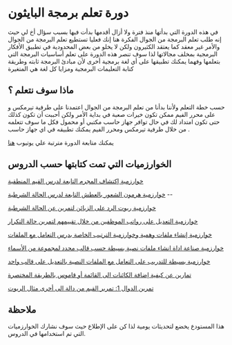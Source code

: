 # دورة تعلم برمجة البايثون

في هذه الدورة التي بدأتها منذ فترة ولا أزال أقدمها بدأت فيها بسبب سؤال أخ لي حيث إنه طلب تعلم البرمجة من الجوال الفكرة هنا إنك فعليا تستطيع تعلم البرمجة من الجوال والأمر غير معقد كما يعتقد الكثيرون ولكن لا يخلو من بعض المحدودية في تطبيق الأفكار البرمجية بمخلف مجالاتها لذا سوف تنصر هذه الدورة على تعلم أساسيات البرمجة التي بتعلمها وفهما يمكنك تطبيقها على أي لغة برمجية أخرى لأن مبادئ البرمجة ثابته وطريقة كتابة التعليمات البرمجية ومزايا كل لغة هي المتغيرة

## ماذا سوف نتعلم ؟

حسب خطة التعلم ولأننا بدأنا من تعلم البرمجة من الجوال اعتمدنا على طرفية تيرمكس و على محرر الفيم  ممكن تكون خيرات صعبة في بداية الأمر ولكن أحببت أن تكون كذلك حتى تكون امتداد لك في حال توافر جهاز حاسب مكتبي أو محمول فكل ما سوف تتعلمه من خلال طرفية تيرمكس ومحرر الفيم يمكنك تطبيقه في اي جهاز حاسب .

يمكنك متابعة الدورة مترتبة علي يوتيوب [هنا](https://youtu.be/PLgFIKDSYwo) 

## الخوارزميات التي تمت كتابتها  حسب الدروس

[خوارزمية إكتشاف المجرم التابعة لدرس القيم المنطقية](https://github.com/Shalabyelectronics/Learn_python_course/blob/master/unit_two/crime.py) 

[خوارزمية هرمون الشعور بالعطش التابعة لدرس الحالة الشرطية](https://github.com/Shalabyelectronics/Learn_python_course/blob/master/unit_two/drink_water.py) --

[خوارزمية ربوت الرد على الزبائن لتمرين عن الحالة الشرطية](https://github.com/Shalabyelectronics/Learn_python_course/commit/748f12bd96ec37e6b927ee41855e778ab7ecf3e8)

[خوارزمية التعديل على رواتب الموظفين من خلال تقييمهم لتمرين حالة التكرار](https://github.com/Shalabyelectronics/Learn_python_course/commit/114b7a6de5ee96e5d987379247f74c6d65aa62cc)

[خوارزمية إنشاء ملفات وهمية وخوارزمية الترتيب الخاصة بدرس التعامل مع الملفات](https://github.com/Shalabyelectronics/Learn_python_course/tree/master/unit_two/my_files/all_py)

[خوارزمية صناعة اداة انشاء ملفات نصية بسيطة حسب قالب محدد لمجموعة من الأسماء](https://github.com/Shalabyelectronics/Learn_python_course/tree/master/unit_two/send_to_many_tool)

[خوارزمية بسيطة للتدريب على التعامل مع الملفات النصية بالتعديل على قالب واحد](https://github.com/Shalabyelectronics/Learn_python_course/blob/master/unit_two/send_to_many_tool/template_edit.py)

[تمارين عن كيفية إضافة الكائنات الى القائمة أو قاموس بالطريقة المختصرة](https://github.com/Shalabyelectronics/Learn_python_course/blob/master/unit_two/list_comprehension.py) 

[تمرين الدوال 1: تمرير القيم من دالة الى أخرى مثال الربوت](https://github.com/Shalabyelectronics/Learn_python_course/blob/master/unit_three/two_bot.py)

## ملاحظة

هذا المستودع يخضع لتحديثات يومية لذا كن على الإطلاع حيث سوف نشارك الخوارزميات التي تم استخدامها في الدروس.
